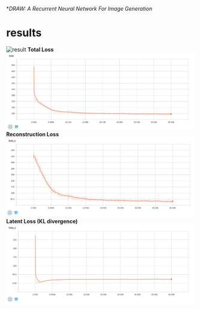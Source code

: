 **DRAW: A Recurrent Neural Network For Image Generation* <br />

# results
![result](./assets/all.gif)
**Total Loss**
![Total loss](./assets/loss.jpg)
**Reconstruction Loss**
![reconstruction loss](./assets/xloss.jpg)
**Latent Loss (KL divergence)**
![KL loss](./assets/zloss.jpg)
